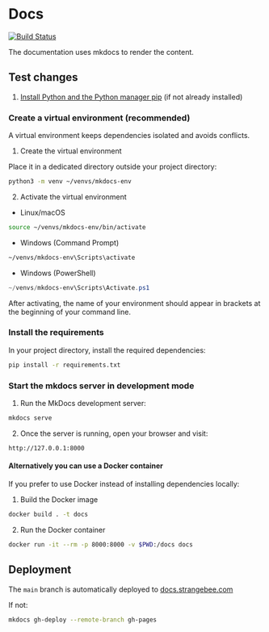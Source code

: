 # Docs

[![Build Status](https://github.com/StrangeBeeCorp/docs/actions/workflows/pages/pages-build-deployment/badge.svg)](https://github.com/StrangeBeeCorp/docs/actions/workflows/pages/pages-build-deployment)

The documentation uses mkdocs to render the content.

## Test changes

1. [Install Python and the Python manager pip](https://www.mkdocs.org/user-guide/installation/) (if not already installed)

### Create a virtual environment (recommended)
A virtual environment keeps dependencies isolated and avoids conflicts.

1. Create the virtual environment

Place it in a dedicated directory outside your project directory:

```bash
python3 -m venv ~/venvs/mkdocs-env
```

2. Activate the virtual environment

* Linux/macOS
```bash
source ~/venvs/mkdocs-env/bin/activate
```

* Windows (Command Prompt)
```cmd
~/venvs/mkdocs-env\Scripts\activate
```

* Windows (PowerShell)
```powershell
~/venvs/mkdocs-env\Scripts\Activate.ps1
```

After activating, the name of your environment should appear in brackets at the beginning of your command line.

### Install the requirements

In your project directory, install the required dependencies:

```bash
pip install -r requirements.txt
```

### Start the mkdocs server in development mode

1. Run the MkDocs development server:

```bash
mkdocs serve
```

2. Once the server is running, open your browser and visit:

```http://127.0.0.1:8000```

#### Alternatively you can use a Docker container

If you prefer to use Docker instead of installing dependencies locally:

1. Build the Docker image

```bash
docker build . -t docs
```

2. Run the Docker container

```bash
docker run -it --rm -p 8000:8000 -v $PWD:/docs docs
```

## Deployment

The `main` branch is automatically deployed to [docs.strangebee.com](https://docs.strangebee.com)

If not:

```bash
mkdocs gh-deploy --remote-branch gh-pages
```

